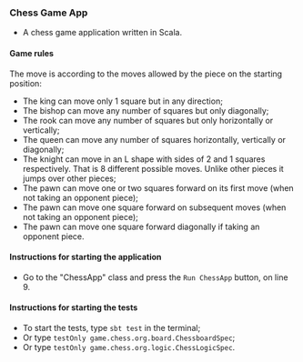 ### Chess Game App
- A chess game application written in Scala.

#### Game rules
The move is according to the moves allowed by the piece on the starting position:
- The king can move only 1 square but in any direction;
- The bishop can move any number of squares but only diagonally;
- The rook can move any number of squares but only horizontally or vertically;
- The queen can move any number of squares horizontally, vertically or diagonally;
- The knight can move in an L shape with sides of 2 and 1 squares respectively. That is 8 different possible moves. Unlike other pieces it jumps over other pieces;
- The pawn can move one or two squares forward on its first move (when not taking an opponent piece);
- The pawn can move one square forward on subsequent moves (when not taking an opponent piece);
- The pawn can move one square forward diagonally if taking an opponent piece.

#### Instructions for starting the application
- Go to the "ChessApp" class and press the `Run ChessApp` button, on line 9.

#### Instructions for starting the tests
- To start the tests, type `sbt test` in the terminal;
- Or type `testOnly game.chess.org.board.ChessboardSpec`;
- Or type `testOnly game.chess.org.logic.ChessLogicSpec`.
